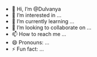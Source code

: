 - 👋 Hi, I’m @Dulvanya
- 👀 I’m interested in ...
- 🌱 I’m currently learning ...
- 💞️ I’m looking to collaborate on ...
- 📫 How to reach me ...
- 😄 Pronouns: ...
- ⚡ Fun fact: ...

<!---
Dulvanya/Dulvanya is a ✨ special ✨ repository because its `README.md` (this file) appears on your GitHub profile.
You can click the Preview link to take a look at your changes.
--->

